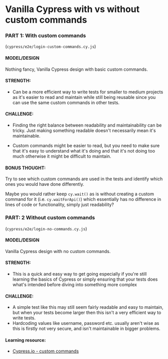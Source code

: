 # Vanilla Cypress with vs without custom commands

### PART 1: With custom commands 
(`cypress/e2e/login-custom-commands.cy.js`)

#### MODEL/DESIGN
Nothing fancy, Vanilla Cypress design with basic custom commands.

#### STRENGTH: 
- Can be a more efficient way to write tests for smaller to medium projects as it's easier to read and maintain while still being reusable since you can use the same custom commands in other tests.

#### CHALLENGE: 
- Finding the right balance between readability and maintainability can be tricky. Just making something readable doesn't necessarily mean it's maintainable.

- Custom commands might be easier to read, but you need to make sure that it's easy to understand what it's doing and that it's not doing too much otherwise it might be difficult to maintain.

#### BONUS THOUGHT: 
Try to see which custom commands are used in the tests and identify which ones you would have done differently. 

Maybe you would rather keep `cy.wait()` as is without creating a custom command for it (i.e. `cy.waitForApi()`) which essentially has no difference in lines of code or functionality, simply just readability?

### PART: 2 Without custom commands 
(`cypress/e2e/login-no-commands.cy.js`)


#### MODEL/DESIGN
Vanilla Cypress design with no custom commands.

#### STRENGTH: 
- This is a quick and easy way to get going especially if you're still learning the basics of Cypress or simply ensuring that your tests does what's intended before diving into something more complex

#### CHALLENGE: 
- A simple test like this may still seem fairly readable and easy to maintain, but when your tests become larger then this isn't a very efficient way to write tests. 
- Hardcoding values like username, password etc. usually aren't wise as this is firstly not very secure, and isn't maintainable in bigger problems.

#### Learning resource:
- [Cypress.io - custom commands](https://docs.cypress.io/api/cypress-api/custom-commands)

